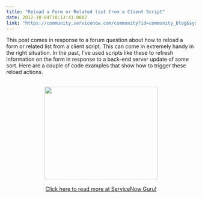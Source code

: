 ```yaml
---
title: "Reload a Form or Related list from a Client Script"
date: 2012-10-04T18:13:41.000Z
link: "https://community.servicenow.com/community?id=community_blog&sys_id=994deee5dbd0dbc01dcaf3231f96197f"
---
```

<p>This post comes in response to a forum question about how to reload a form or related list from a client script. This can come in extremely handy in the right situation. In the past, I've used scripts like these to refresh information on the form in response to a back-end server update of some sort. Here are a couple of code examples that show how to trigger these reload actions.<br /><br /><center><a href="http://www.servicenowguru.com/wp-content/uploads/2012/10/refreshRelatedList.png"><img src="http://www.servicenowguru.com/wp-content/uploads/2012/10/refreshRelatedList-300x246.png" alt="" title="refreshRelatedList" width="300" height="246" class="aligncenter size-medium wp-image-4567" /></a><br /><br /><a title="w.servicenowguru.com/scripting/client-scripts-scripting/reload-form-related-list-client-script/" href="http://www.servicenowguru.com/scripting/client-scripts-scripting/reload-form-related-list-client-script/">Click here to read more at ServiceNow Guru!</a></center><br /><!--break--></p>